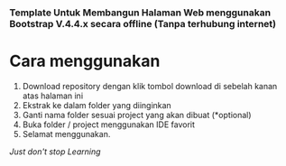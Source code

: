 ### Template Untuk Membangun Halaman Web menggunakan Bootstrap V.4.4.x secara offline (Tanpa terhubung internet)
# Cara menggunakan
1. Download repository dengan klik tombol download di sebelah kanan atas halaman ini
2. Ekstrak ke dalam folder yang diinginkan
3. Ganti nama folder sesuai project yang akan dibuat (*optional)
4. Buka folder / project menggunakan IDE favorit
5. Selamat menggunakan. 

*Just don't stop Learning*
